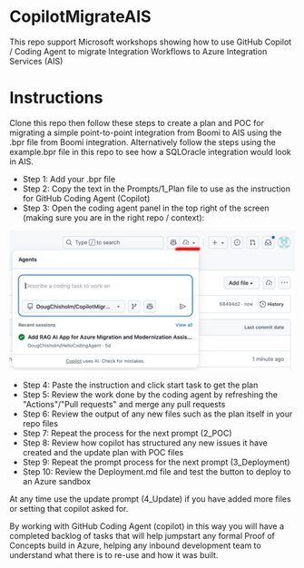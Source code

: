 # CopilotMigrateAIS
This repo support Microsoft workshops showing how to use GitHub Copilot / Coding Agent to migrate Integration Workflows to Azure Integration Services (AIS)

# Instructions
Clone this repo then follow these steps to create a plan and POC for migrating a simple point-to-point integration from Boomi to AIS using the .bpr file from Boomi integration. Alternatively follow the steps using the example.bpr file in this repo to see how a SQL<Boomi>Oracle integration would look in AIS.

- Step 1: Add your .bpr file
- Step 2: Copy the text in the Prompts/1_Plan file to use as the instruction for GitHub Coding Agent (Copilot)
- Step 3: Open the coding agent panel in the top right of the screen (making sure you are in the right repo / context):

![Alt text](assets/CodingAgent.png)

- Step 4: Paste the instruction and click start task to get the plan
- Step 5: Review the work done by the coding agent by refreshing the "Actions"/"Pull requests" and merge any pull requests
- Step 6: Review the output of any new files such as the plan itself in your repo files
- Step 7: Repeat the process for the next prompt (2_POC)
- Step 8: Review how copilot has structured any new issues it have created and the update plan with POC files
- Step 9: Repeat the prompt process for the next prompt (3_Deployment)
- Step 10: Review the Deployment.md file and test the button to deploy to an Azure sandbox

At any time use the update prompt (4_Update) if you have added more files or setting that copilot asked for. 

By working with GitHub Coding Agent (copilot) in this way you will have a completed backlog of tasks that will help jumpstart any formal Proof of Concepts build in Azure, helping any inbound development team to understand what there is to re-use and how it was built.
